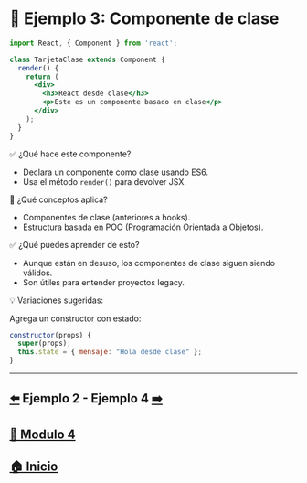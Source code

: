 # 🧪 Ejemplo 3: Componente de clase

```jsx
import React, { Component } from 'react';

class TarjetaClase extends Component {
  render() {
    return (
      <div>
        <h3>React desde clase</h3>
        <p>Este es un componente basado en clase</p>
      </div>
    );
  }
}
```

✅ ¿Qué hace este componente?

* Declara un componente como clase usando ES6.
* Usa el método `render()` para devolver JSX.

🧠 ¿Qué conceptos aplica?

* Componentes de clase (anteriores a hooks).
* Estructura basada en POO (Programación Orientada a Objetos).

✅ ¿Qué puedes aprender de esto?

* Aunque están en desuso, los componentes de clase siguen siendo válidos.
* Son útiles para entender proyectos legacy.

💡 Variaciones sugeridas:

Agrega un constructor con estado:

```jsx
constructor(props) {
  super(props);
  this.state = { mensaje: "Hola desde clase" };
}
```

---

## [⬅️](../Ejemplos/Ejemplo_2.md) Ejemplo 2 - Ejemplo 4 [➡️](../Ejemplos/Ejemplo_4.md)

## [📄 Modulo 4](../Modulo_4.md) 

## [🏠 Inicio](../../README.md) 
